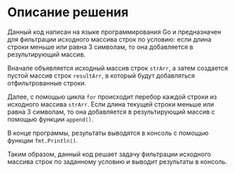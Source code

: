 # Описание решения

Данный код написан на языке программирования Go и предназначен для фильтрации исходного массива строк по условию: если длина строки меньше или равна 3 символам, то она добавляется в результирующий массив.

Вначале объявляется исходный массив строк `strArr`, а затем создается пустой массив строк `resultArr`, в который будут добавляться отфильтрованные строки.

Далее, с помощью цикла `for` происходит перебор каждой строки из исходного массива `strArr`. Если длина текущей строки меньше или равна 3 символам, то она добавляется в результирующий массив с помощью функции `append()`.

В конце программы, результаты выводятся в консоль с помощью функции `fmt.Println()`.

Таким образом, данный код решает задачу фильтрации исходного массива строк по заданному условию и выводит результаты в консоль.